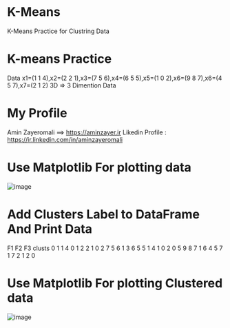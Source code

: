 # K-Means
K-Means Practice for Clustring Data
# K-means Practice 
Data x1=(1   1   4),x2=(2   2   1),x3=(7   5   6),x4=(6   5   5),x5=(1   0   2),x6=(9   8   7),x6=(4   5   7),x7=(2   1   2)
3D => 3 Dimention Data

# My Profile
Amin Zayeromali  ==> https://aminzayer.ir  Likedin Profile : https://ir.linkedin.com/in/aminzayeromali

# Use Matplotlib For plotting data
![image](https://user-images.githubusercontent.com/7605327/144722300-29655c1e-1bf3-472a-b50e-1c85c2ba8994.png)

# Add Clusters Label to DataFrame And Print Data
   F1  F2  F3  clusts
0   1   1   4       0
1   2   2   1       0
2   7   5   6       1
3   6   5   5       1
4   1   0   2       0
5   9   8   7       1
6   4   5   7       1
7   2   1   2       0

# Use Matplotlib For plotting Clustered data
![image](https://user-images.githubusercontent.com/7605327/144722449-f8985174-eb69-4409-a426-06f688135fe5.png)


